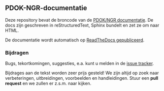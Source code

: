 ## PDOK-NGR-documentatie

Deze repository bevat de broncode van de [PDOK/NGR documentatie](http://pdok-ngr.readthedocs.org/). De docs zijn geschreven in reStructuredText, Sphinx bundelt en zet ze om naar HTML.

De documentatie wordt automatisch op [ReadTheDocs gepubliceerd](http://pdok-ngr.readthedocs.org/).

### Bijdragen

Bugs, tekortkomingen, suggesties, e.a. kunt u melden in de [issue tracker](https://www.github.com/geonovum/pdok-ngr-documentatie/issues).

Bijdrages aan de tekst worden zeer prijs gesteld! We zijn altijd op zoek naar verbeteringen, uitbreidingen, voorbeelden en handleidingen. Stuur een **pull request** en we zullen er z.s.m. naar kijken.
